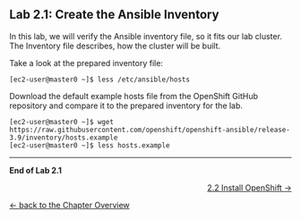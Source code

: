 ## Lab 2.1: Create the Ansible Inventory

In this lab, we will verify the Ansible inventory file, so it fits our lab cluster. The Inventory file describes, how the cluster will be built.

Take a look at the prepared inventory file:
```
[ec2-user@master0 ~]$ less /etc/ansible/hosts
```

Download the default example hosts file from the OpenShift GitHub repository and compare it to the prepared inventory for the lab.
```
[ec2-user@master0 ~]$ wget https://raw.githubusercontent.com/openshift/openshift-ansible/release-3.9/inventory/hosts.example
[ec2-user@master0 ~]$ less hosts.example
```
---

**End of Lab 2.1**

<p width="100px" align="right"><a href="22_installation.md">2.2 Install OpenShift →</a></p>

[← back to the Chapter Overview](20_installation.md)

